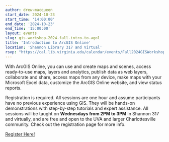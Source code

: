 ```yaml
---
author: drew-macqueen
start_date: 2024-10-23	
start_time: '14:00:00'
end_date: '2024-10-23'
end_time: '15:00:00'
layout: events
slug: gis-workshop-2024-fall-intro-to-agol
title: 'Introduction to ArcGIS Online'
location: 'Shannon Library 317 and Virtual'
rsvp: "https://cal.lib.virginia.edu/calendar/events/Fall2024GISWorkshop7"
---
```


With ArcGIS Online, you can use and create maps and scenes, access ready-to-use maps, layers and analytics, publish data as web layers, collaborate and share, access maps from any device, make maps with your Microsoft Excel data, customize the ArcGIS Online website, and view status reports. 

Registration is required. All sessions are one hour and assume participants have no previous experience using GIS. They will be hands-on demonstrations with step-by-step tutorials and expert assistance.  All sessions will be taught on **Wednesdays from 2PM to 3PM** in Shannon 317 and virtually, and are free and open to the UVA and larger Charlottesville community. Check out the registration page for more info. 

[Register Here!](https://cal.lib.virginia.edu/calendar/events/Fall2024GISWorkshop7)
